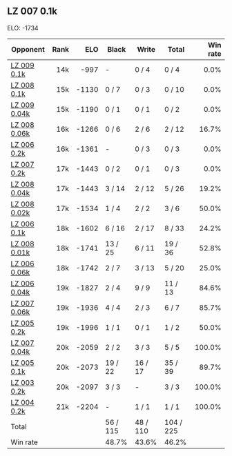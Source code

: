 ## LZ 007 0.1k ##

ELO: -1734

Opponent | Rank | ELO | Black | Write | Total | Win rate
---------|-----:|----:|-------|-------|-------|-------:
[LZ 009 0.1k](LZ%20009%200.1k.md) | 14k | -997 | - | 0 / 4 | 0 / 4 | 0.0%
[LZ 008 0.1k](LZ%20008%200.1k.md) | 15k | -1130 | 0 / 7 | 0 / 3 | 0 / 10 | 0.0%
[LZ 009 0.04k](LZ%20009%200.04k.md) | 15k | -1190 | 0 / 1 | 0 / 1 | 0 / 2 | 0.0%
[LZ 008 0.06k](LZ%20008%200.06k.md) | 16k | -1266 | 0 / 6 | 2 / 6 | 2 / 12 | 16.7%
[LZ 006 0.2k](LZ%20006%200.2k.md) | 16k | -1361 | - | 0 / 3 | 0 / 3 | 0.0%
[LZ 007 0.2k](LZ%20007%200.2k.md) | 17k | -1443 | 0 / 2 | 0 / 1 | 0 / 3 | 0.0%
[LZ 008 0.04k](LZ%20008%200.04k.md) | 17k | -1443 | 3 / 14 | 2 / 12 | 5 / 26 | 19.2%
[LZ 008 0.02k](LZ%20008%200.02k.md) | 17k | -1534 | 1 / 4 | 2 / 2 | 3 / 6 | 50.0%
[LZ 006 0.1k](LZ%20006%200.1k.md) | 18k | -1602 | 6 / 16 | 2 / 17 | 8 / 33 | 24.2%
[LZ 008 0.01k](LZ%20008%200.01k.md) | 18k | -1741 | 13 / 25 | 6 / 11 | 19 / 36 | 52.8%
[LZ 006 0.06k](LZ%20006%200.06k.md) | 18k | -1742 | 2 / 7 | 3 / 13 | 5 / 20 | 25.0%
[LZ 006 0.04k](LZ%20006%200.04k.md) | 19k | -1827 | 2 / 4 | 9 / 9 | 11 / 13 | 84.6%
[LZ 007 0.06k](LZ%20007%200.06k.md) | 19k | -1936 | 4 / 4 | 2 / 3 | 6 / 7 | 85.7%
[LZ 005 0.2k](LZ%20005%200.2k.md) | 19k | -1996 | 1 / 1 | 0 / 1 | 1 / 2 | 50.0%
[LZ 007 0.04k](LZ%20007%200.04k.md) | 20k | -2059 | 2 / 2 | 3 / 3 | 5 / 5 | 100.0%
[LZ 005 0.1k](LZ%20005%200.1k.md) | 20k | -2073 | 19 / 22 | 16 / 17 | 35 / 39 | 89.7%
[LZ 003 0.2k](LZ%20003%200.2k.md) | 20k | -2097 | 3 / 3 | - | 3 / 3 | 100.0%
[LZ 004 0.2k](LZ%20004%200.2k.md) | 21k | -2204 | - | 1 / 1 | 1 / 1 | 100.0%
Total | | | 56 / 115 | 48 / 110 | 104 / 225 | 
Win rate| | | 48.7% | 43.6% | 46.2% | 
